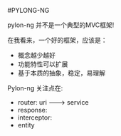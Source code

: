 #PYLONG-NG

pylon-ng 并不是一个典型的MVC框架!

在我看来，一个好的框架，应该是：

* 概念越少越好
* 功能特性可以扩展
* 基于本质的抽象，稳定，易理解

Pylon-ng 关注点在:
* router:    uri ---> service
* response:
* interceptor:
* entity
